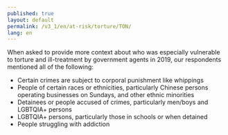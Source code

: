 ```yaml
---
published: true
layout: default
permalink: /v3_1/en/at-risk/torture/TON/
lang: en
---
```

When asked to provide more context about who was especially vulnerable to torture and ill-treatment by government agents in 2019, our respondents mentioned all of the following:
- Certain crimes are subject to corporal punishment like whippings  
- People of certain races or ethnicities, particularly Chinese persons operating businesses on Sundays, and other ethnic minorities  
- Detainees or people accused of crimes, particularly men/boys and LGBTQIA+ persons 
- LGBTQIA+ persons, particularly those in schools or when detained 
- People struggling with addiction
